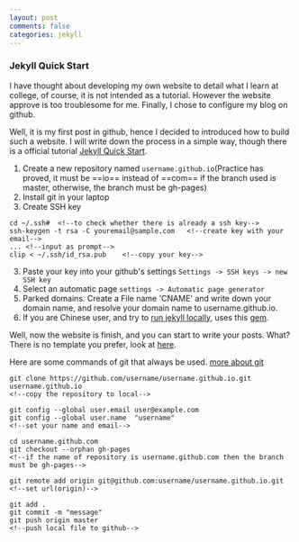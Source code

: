 ```yaml
---
layout: post
comments: false
categories: jekyll
---
```


### Jekyll Quick Start

I have thought about developing my own website to detail what I learn at college, of course, it is not intended as a tutorial. However the website approve is too troublesome for me. Finally, I chose to configure my blog on github.

Well, it is my first post in github, hence I decided to introduced how to build such a website.
I will write down the process in a simple way, though there is a official tutorial [Jekyll Quick Start](http://jekyllbootstrap.com/usage/jekyll-quick-start.html#toc_0).

1. Create a new repository named `username.github.io`(Practice has proved, it must be ==io== instead of ==com== if the branch used is master, otherwise, the branch must be gh-pages)
2. Install git in your laptop
2. Create SSH key

```
cd ~/.ssh#	<!--to check whether there is already a ssh key-->
ssh-keygen -t rsa -C youremail@sample.com	<!--create key with your email-->
...	<!--input as prompt-->
clip < ~/.ssh/id_rsa.pub	<!--copy your key-->
```

3. Paste your key into your github's settings
`Settings -> SSH keys -> new SSH key`
4. Select an automatic page
`settings -> Automatic page generator`
5. Parked domains. Create a File name 'CNAME' and write down your domain name, and resolve your domain name to username.github.io.
6. If you are Chinese user, and try to [run jekyll locally](http://jekyllbootstrap.com/usage/jekyll-quick-start.html#toc_6), uses this [gem](https://ruby.taobao.org/).

Well, now the website is finish, and you can start to write your posts. What? There is no template you prefer, look at [here](http://jekyllthemes.org/).

Here are some commands of git that always be used. [more about git](http://www.liaoxuefeng.com/wiki/0013739516305929606dd18361248578c67b8067c8c017b000)

```
git clone https://github.com/username/username.github.io.git username.github.io
<!--copy the repository to local-->

git config --global user.email user@example.com
git config --global user.name  "username"
<!--set your name and email-->

cd username.github.com
git checkout --orphan gh-pages
<!--if the name of repository is username.github.com then the branch must be gh-pages-->

git remote add origin git@github.com:username/username.github.io.git
<!--set url(origin)-->

git add .
git commit -m "message"
git push origin master
<!--push local file to github-->
```
